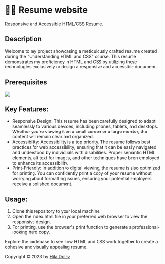 # :woman_student: Resume website

<p>Responsive and Accessible HTML/CSS Resume.</p>

## Description

<p>Welcome to my project showcasing a meticulously crafted resume created during the "Understanding HTML and CSS" course. This resume demonstrates my proficiency in HTML and CSS by utilizing these technologies exclusively to design a responsive and accessible document.</p>

## Prerequisites

<p>
    <img src="https://skillicons.dev/icons?i=html,css" />
</p>

## Key Features:

<ul>
<li>Responsive Design: This resume has been carefully designed to adapt seamlessly to various devices, including phones, tablets, and desktops. Whether you're viewing it on a small screen or a large monitor, the content will remain clear and organized.</li>
<li>Accessibility: Accessibility is a top priority. The resume follows best practices for web accessibility, ensuring that it can be easily navigated and understood by individuals with disabilities. Proper semantic HTML elements, alt text for images, and other techniques have been employed to enhance its accessibility.</li>
<li>Print-Friendly: In addition to digital viewing, the resume is also optimized for printing. You can confidently print a copy of your resume without worrying about formatting issues, ensuring your potential employers receive a polished document.</li>
</ul>

## Usage:

<ol>
<li>Clone this repository to your local machine.
</li>
<li>Open the index.html file in your preferred web browser to view the responsive design.</li>
<li>For printing, use the browser's print function to generate a professional-looking hard copy.</li>
</ol>

<p>Explore the codebase to see how HTML and CSS work together to create a cohesive and visually appealing resume.</p>

Copyright © 2023 by <a href="https://github.com/Hiladolev" target="_blank">Hila Dolev</a>
